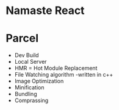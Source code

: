 # Namaste React

# Parcel
- Dev Build 
- Local Server
- HMR = Hot Module Replacement
- File Watching algorithm -written in c++
- Image Optimization
- Minification
- Bundling
- Comprassing